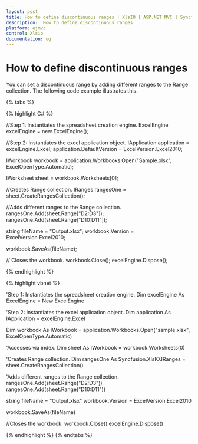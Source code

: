 ```yaml
---
layout: post
title: How to define discontinuous ranges | XlsIO | ASP.NET MVC | Syncfusion
description:  How to define discontinuous ranges
platform: ejmvc
control: Xlsio
documentation: ug
---
```


# How to define discontinuous ranges

You can set a discontinuous range by adding different ranges to the Range collection. The following code example illustrates this.

{% tabs %}
 
{% highlight C# %}

//Step 1: Instantiates the spreadsheet creation engine.
ExcelEngine excelEngine = new ExcelEngine();

//Step 2: Instantiates the excel application object.
IApplication application = excelEngine.Excel;
application.DefaultVersion = ExcelVersion.Excel2010;
 
IWorkbook workbook = application.Workbooks.Open("Sample.xlsx", ExcelOpenType.Automatic);
 
IWorksheet sheet = workbook.Worksheets[0];
 
//Creates Range collection.
IRanges rangesOne = sheet.CreateRangesCollection();
 
//Adds different ranges to the Range collection.
rangesOne.Add(sheet.Range["D2:D3"]);
rangesOne.Add(sheet.Range["D10:D11"]);
 
string fileName = "Output.xlsx";
workbook.Version = ExcelVersion.Excel2010;
 
workbook.SaveAs(fileName);
 
// Closes the workbook.
workbook.Close();
excelEngine.Dispose();  

{% endhighlight %}    


{% highlight vbnet %}

'Step 1: Instantiates the spreadsheet creation engine.
Dim excelEngine As ExcelEngine = New ExcelEngine
 
'Step 2: Instantiates the excel application object.
Dim application As IApplication = excelEngine.Excel
 
Dim workbook As IWorkbook = application.Workbooks.Open("sample.xlsx", ExcelOpenType.Automatic)
 
'Accesses via index.
Dim sheet As IWorkbook = workbook.Worksheets(0)
 
'Creates Range collection.
Dim rangesOne As Syncfusion.XlsIO.IRanges = sheet.CreateRangesCollection()
 
'Adds different ranges to the Range collection.
rangesOne.Add(sheet.Range("D2:D3"))
rangesOne.Add(sheet.Range("D10:D11"))
 
string fileName = "Output.xlsx"
workbook.Version = ExcelVersion.Excel2010
 
workbook.SaveAs(fileName)
 
//Closes the workbook.
workbook.Close()
excelEngine.Dispose() 
  
{% endhighlight %}
{% endtabs %}
